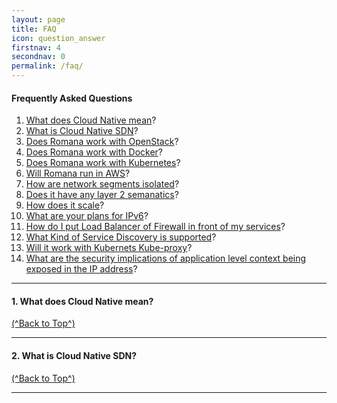 ```yaml
---
layout: page
title: FAQ
icon: question_answer
firstnav: 4
secondnav: 0
permalink: /faq/
---
```


#### Frequently Asked Questions

1. [What does Cloud Native mean](#what-does-cloud-native-mean)?
2. [What is Cloud Native SDN](#what-does-cloud-native-mean)?
3. [Does Romana work with OpenStack](#what-does-cloud-native-mean)?
4. [Does Romana work with Docker](#what-does-cloud-native-mean)?
5. [Does Romana work with Kubernetes](#what-does-cloud-native-mean)?
6. [Will Romana run in AWS](#what-does-cloud-native-mean)?
7. [How are network segments isolated](#what-does-cloud-native-mean)?
8. [Does it have any layer 2 semanatics](#what-does-cloud-native-mean)?
9. [How does it scale](#what-does-cloud-native-mean)?
10. [What are your plans for IPv6](#what-does-cloud-native-mean)?
11. [How do I put Load Balancer of Firewall in front of my services](#what-does-cloud-native-mean)?
12. [What Kind of Service Discovery is supported](#what-does-cloud-native-mean)?
13. [Will it work with Kubernets Kube-proxy](#what-does-cloud-native-mean)?
14. [What are the security implications of application level context being exposed in the IP address](#what-does-cloud-native-mean)?


---

#### 1. What does Cloud Native mean?


[(^Back to Top^)](#frequently-asked-questions)

---

#### 2. What is Cloud Native SDN?


[(^Back to Top^)](#frequently-asked-questions)

---
